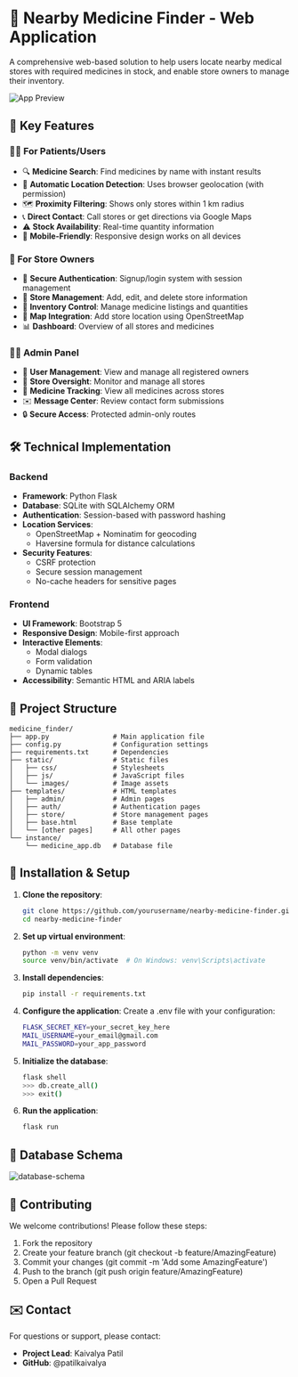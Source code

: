 # 🏥 Nearby Medicine Finder - Web Application

A comprehensive web-based solution to help users locate nearby medical stores with required medicines in stock, and enable store owners to manage their inventory.

![App Preview](https://via.placeholder.com/800x400?text=App+Preview)

## 🌟 Key Features

### 👨‍⚕️ For Patients/Users
- 🔍 **Medicine Search**: Find medicines by name with instant results
- 📍 **Automatic Location Detection**: Uses browser geolocation (with permission)
- 🗺️ **Proximity Filtering**: Shows only stores within 1 km radius
- 📞 **Direct Contact**: Call stores or get directions via Google Maps
- ⚠️ **Stock Availability**: Real-time quantity information
- 📱 **Mobile-Friendly**: Responsive design works on all devices

### 🏪 For Store Owners
- 🔐 **Secure Authentication**: Signup/login system with session management
- 🏬 **Store Management**: Add, edit, and delete store information
- 💊 **Inventory Control**: Manage medicine listings and quantities
- 📍 **Map Integration**: Add store location using OpenStreetMap
- 📊 **Dashboard**: Overview of all stores and medicines

### 👨‍💼 Admin Panel
- 👥 **User Management**: View and manage all registered owners
- 🏪 **Store Oversight**: Monitor and manage all stores
- 💊 **Medicine Tracking**: View all medicines across stores
- ✉️ **Message Center**: Review contact form submissions
- 🔒 **Secure Access**: Protected admin-only routes

## 🛠️ Technical Implementation

### Backend
- **Framework**: Python Flask
- **Database**: SQLite with SQLAlchemy ORM
- **Authentication**: Session-based with password hashing
- **Location Services**: 
  - OpenStreetMap + Nominatim for geocoding
  - Haversine formula for distance calculations
- **Security Features**:
  - CSRF protection
  - Secure session management
  - No-cache headers for sensitive pages

### Frontend
- **UI Framework**: Bootstrap 5
- **Responsive Design**: Mobile-first approach
- **Interactive Elements**:
  - Modal dialogs
  - Form validation
  - Dynamic tables
- **Accessibility**: Semantic HTML and ARIA labels

## 📂 Project Structure
   ```
   medicine_finder/
   ├── app.py                # Main application file
   ├── config.py             # Configuration settings
   ├── requirements.txt      # Dependencies
   ├── static/               # Static files
   │   ├── css/              # Stylesheets
   │   ├── js/               # JavaScript files
   │   └── images/           # Image assets
   ├── templates/            # HTML templates
   │   ├── admin/            # Admin pages
   │   ├── auth/             # Authentication pages
   │   ├── store/            # Store management pages
   │   ├── base.html         # Base template
   │   └── [other pages]     # All other pages
   └── instance/
       └── medicine_app.db   # Database file
   ```

## 🚀 Installation & Setup

1. **Clone the repository**:
   ```bash
   git clone https://github.com/yourusername/nearby-medicine-finder.git
   cd nearby-medicine-finder
   
2. **Set up virtual environment**:
   ```bash
   python -m venv venv
   source venv/bin/activate  # On Windows: venv\Scripts\activate

3. **Install dependencies**:
   ```bash
   pip install -r requirements.txt

4. **Configure the application**:
   Create a .env file with your configuration:
   ```bash
   FLASK_SECRET_KEY=your_secret_key_here
   MAIL_USERNAME=your_email@gmail.com
   MAIL_PASSWORD=your_app_password

5. **Initialize the database**:
   ```bash
   flask shell
   >>> db.create_all()
   >>> exit()

6. **Run the application**:
   ```bash
   flask run

## 📝 Database Schema

![database-schema](https://github.com/user-attachments/assets/e97e1e05-4d20-4dde-a298-42669f4f5457)

## 🤝 Contributing

We welcome contributions! Please follow these steps:
1. Fork the repository
2. Create your feature branch (git checkout -b feature/AmazingFeature)
3. Commit your changes (git commit -m 'Add some AmazingFeature')
4. Push to the branch (git push origin feature/AmazingFeature)
5. Open a Pull Request

## ✉️ Contact

For questions or support, please contact:
- **Project Lead**: Kaivalya Patil
- **GitHub**: @patilkaivalya
